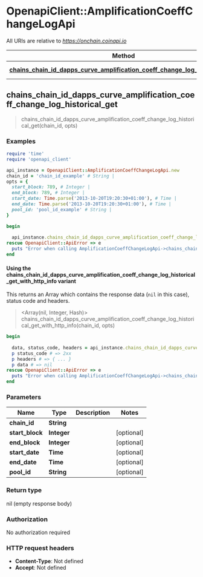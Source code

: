 # OpenapiClient::AmplificationCoeffChangeLogApi

All URIs are relative to *https://onchain.coinapi.io*

| Method | HTTP request | Description |
| ------ | ------------ | ----------- |
| [**chains_chain_id_dapps_curve_amplification_coeff_change_log_historical_get**](AmplificationCoeffChangeLogApi.md#chains_chain_id_dapps_curve_amplification_coeff_change_log_historical_get) | **GET** /chains/{chain_id}/dapps/curve/amplificationCoeffChangeLog/historical |  |


## chains_chain_id_dapps_curve_amplification_coeff_change_log_historical_get

> chains_chain_id_dapps_curve_amplification_coeff_change_log_historical_get(chain_id, opts)



### Examples

```ruby
require 'time'
require 'openapi_client'

api_instance = OpenapiClient::AmplificationCoeffChangeLogApi.new
chain_id = 'chain_id_example' # String | 
opts = {
  start_block: 789, # Integer | 
  end_block: 789, # Integer | 
  start_date: Time.parse('2013-10-20T19:20:30+01:00'), # Time | 
  end_date: Time.parse('2013-10-20T19:20:30+01:00'), # Time | 
  pool_id: 'pool_id_example' # String | 
}

begin
  
  api_instance.chains_chain_id_dapps_curve_amplification_coeff_change_log_historical_get(chain_id, opts)
rescue OpenapiClient::ApiError => e
  puts "Error when calling AmplificationCoeffChangeLogApi->chains_chain_id_dapps_curve_amplification_coeff_change_log_historical_get: #{e}"
end
```

#### Using the chains_chain_id_dapps_curve_amplification_coeff_change_log_historical_get_with_http_info variant

This returns an Array which contains the response data (`nil` in this case), status code and headers.

> <Array(nil, Integer, Hash)> chains_chain_id_dapps_curve_amplification_coeff_change_log_historical_get_with_http_info(chain_id, opts)

```ruby
begin
  
  data, status_code, headers = api_instance.chains_chain_id_dapps_curve_amplification_coeff_change_log_historical_get_with_http_info(chain_id, opts)
  p status_code # => 2xx
  p headers # => { ... }
  p data # => nil
rescue OpenapiClient::ApiError => e
  puts "Error when calling AmplificationCoeffChangeLogApi->chains_chain_id_dapps_curve_amplification_coeff_change_log_historical_get_with_http_info: #{e}"
end
```

### Parameters

| Name | Type | Description | Notes |
| ---- | ---- | ----------- | ----- |
| **chain_id** | **String** |  |  |
| **start_block** | **Integer** |  | [optional] |
| **end_block** | **Integer** |  | [optional] |
| **start_date** | **Time** |  | [optional] |
| **end_date** | **Time** |  | [optional] |
| **pool_id** | **String** |  | [optional] |

### Return type

nil (empty response body)

### Authorization

No authorization required

### HTTP request headers

- **Content-Type**: Not defined
- **Accept**: Not defined

